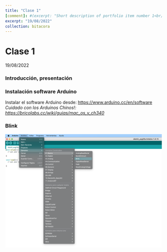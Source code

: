 ```yaml
---
title: "Clase 1"
[comment]: #(excerpt: "Short description of portfolio item number 1<br/><img src='/images/500x300.png'>")
excerpt: "19/08/2022"
collection: bitacora
---
```


# Clase 1
19/08/2022
### Introducción, presentación
### Instalación software Arduino
Instalar el software Arduino desde: https://www.arduino.cc/en/software
_Cuidado con los Arduinos Chinos!: https://bricolabs.cc/wiki/guias/mac_os_y_ch340_
### Blink
![ejemplo blink arduino](https://github.com/renzo-dev77/MCD2022/blob/main/Electronica%20Creativa/images/blink.png)
